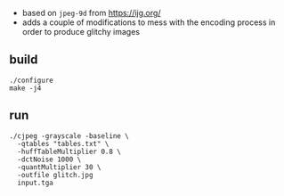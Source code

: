 - based on `jpeg-9d` from https://ijg.org/
- adds a couple of modifications to mess with the encoding process in order to produce glitchy images

## build

```
./configure
make -j4
```

## run

```
./cjpeg -grayscale -baseline \
  -qtables "tables.txt" \
  -huffTableMultiplier 0.8 \
  -dctNoise 1000 \
  -quantMultiplier 30 \
  -outfile glitch.jpg
  input.tga
```
